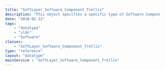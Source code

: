 ```yaml
---
title: "SoftLayer_Software_Component_Trellix"
description: "This object specifies a specific type of Software Component:  An Trellix instance. Trellix installations have specific properties and methods such as SoftLayer_Software_Component_Trellix::updateTrellixPolicy. Defaults are initiated by this object. "
date: "2018-02-12"
tags:
    - "datatype"
    - "sldn"
    - "Software"
classes:
    - "SoftLayer_Software_Component_Trellix"
type: "reference"
layout: "datatype"
mainService : "SoftLayer_Software_Component_Trellix"
---
```

